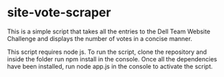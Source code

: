 # site-vote-scraper
This is a simple script that takes all the entries to the Dell Team Website Challenge and displays the number of votes in a concise manner.

This script requires node js. To run the script, clone the repository and inside the folder run npm install in the console. Once all the dependencies have been installed, run node app.js in the console to activate the script.
